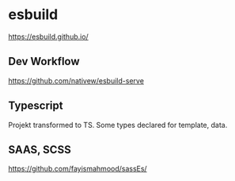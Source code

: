 # esbuild

<https://esbuild.github.io/>

## Dev Workflow

<https://github.com/nativew/esbuild-serve>

## Typescript

Projekt transformed to TS. Some types declared for template, data.

## SAAS, SCSS

<https://github.com/fayismahmood/sassEs/>
